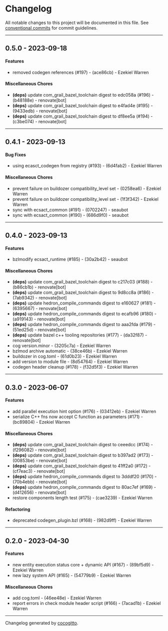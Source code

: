 # Changelog
All notable changes to this project will be documented in this file. See [conventional commits](https://www.conventionalcommits.org/) for commit guidelines.

- - -
## 0.5.0 - 2023-09-18
#### Features
- removed codegen references (#197) - (ace86cb) - Ezekiel Warren
#### Miscellaneous Chores
- **(deps)** update com_grail_bazel_toolchain digest to edc058a (#196) - (b48188e) - renovate[bot]
- **(deps)** update com_grail_bazel_toolchain digest to e4fad4e (#195) - (9433edb) - renovate[bot]
- **(deps)** update com_grail_bazel_toolchain digest to df8ee5a (#194) - (c3be074) - renovate[bot]

- - -

## 0.4.1 - 2023-09-13
#### Bug Fixes
- using ecasct_codegen from registry (#193) - (6d4fab2) - Ezekiel Warren
#### Miscellaneous Chores
- prevent failure on buildozer compatibility_level set - (0258ea6) - Ezekiel Warren
- prevent failure on buildozer compatibility_level set - (1f3f342) - Ezekiel Warren
- sync with ecsact_common (#191) - (0702247) - seaubot
- sync with ecsact_common (#190) - (686d9f0) - seaubot

- - -

## 0.4.0 - 2023-09-13
#### Features
- bzlmodify ecsact_runtime (#185) - (30a2b42) - seaubot
#### Miscellaneous Chores
- **(deps)** update com_grail_bazel_toolchain digest to c217c03 (#188) - (b86cb1b) - renovate[bot]
- **(deps)** update com_grail_bazel_toolchain digest to 9d8cc8a (#186) - (7ab9342) - renovate[bot]
- **(deps)** update hedron_compile_commands digest to e160627 (#181) - (6395667) - renovate[bot]
- **(deps)** update hedron_compile_commands digest to ecafb96 (#180) - (a919143) - renovate[bot]
- **(deps)** update hedron_compile_commands digest to aaa2fda (#179) - (51ed25d) - renovate[bot]
- **(deps)** update bazel c++ tooling repositories (#177) - (da32f87) - renovate[bot]
- cog version.minor - (3205c7a) - Ezekiel Warren
- bzlmod archive automatic - (38ce46b) - Ezekiel Warren
- buildozer in cog.toml - (61d0b23) - Ezekiel Warren
- add version to module file - (8d54764) - Ezekiel Warren
- codegen header cleanup (#178) - (f32d5f3) - Ezekiel Warren

- - -

## 0.3.0 - 2023-06-07
#### Features
- add parallel execution hint option (#176) - (03412eb) - Ezekiel Warren
- serialize C++ fns now accept C function as parameters (#171) - (bc89804) - Ezekiel Warren
#### Miscellaneous Chores
- **(deps)** update com_grail_bazel_toolchain digest to ceeedcc (#174) - (f296082) - renovate[bot]
- **(deps)** update com_grail_bazel_toolchain digest to b397ad2 (#173) - (00853be) - renovate[bot]
- **(deps)** update com_grail_bazel_toolchain digest to 41ff2a0 (#172) - (cf7eac3) - renovate[bot]
- **(deps)** update hedron_compile_commands digest to 3dddf20 (#170) - (70b4ebb) - renovate[bot]
- **(deps)** update hedron_compile_commands digest to 80ac7ef (#169) - (d412656) - renovate[bot]
- restore components length test (#175) - (cae3239) - Ezekiel Warren
#### Refactoring
- deprecated codegen_plugin.bzl (#168) - (982d9ff) - Ezekiel Warren

- - -

## 0.2.0 - 2023-04-30
#### Features
- new entity execution status core + dynamic API (#167) - (89bf5d9) - Ezekiel Warren
- new lazy system API (#165) - (54779b9) - Ezekiel Warren
#### Miscellaneous Chores
- add cog.toml - (46ee48e) - Ezekiel Warren
- report errors in check module header script (#166) - (7acad1b) - Ezekiel Warren

- - -

Changelog generated by [cocogitto](https://github.com/cocogitto/cocogitto).